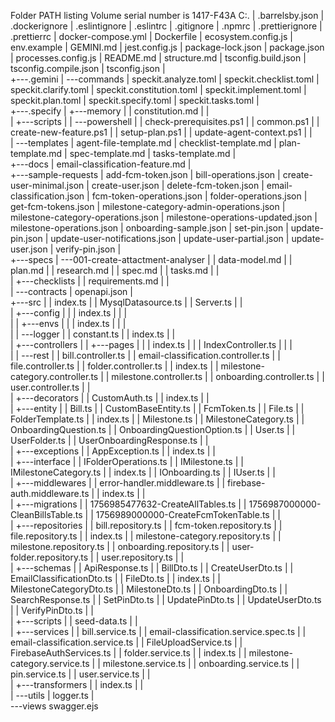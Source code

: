 Folder PATH listing
Volume serial number is 1417-F43A
C:.
| .barrelsby.json
| .dockerignore
| .eslintignore
| .eslintrc
| .gitignore
| .npmrc
| .prettierignore
| .prettierrc
| docker-compose.yml
| Dockerfile
| ecosystem.config.js
| env.example
| GEMINI.md
| jest.config.js
| package-lock.json
| package.json
| processes.config.js
| README.md
| structure.md
| tsconfig.build.json
| tsconfig.compile.json
| tsconfig.json
|  
+---.gemini
| \---commands
| speckit.analyze.toml
| speckit.checklist.toml
| speckit.clarify.toml
| speckit.constitution.toml
| speckit.implement.toml
| speckit.plan.toml
| speckit.specify.toml
| speckit.tasks.toml
|  
+---.specify
| +---memory
| | constitution.md
| |  
| +---scripts
| | \---powershell
| | check-prerequisites.ps1
| | common.ps1
| | create-new-feature.ps1
| | setup-plan.ps1
| | update-agent-context.ps1
| |  
| \---templates
| agent-file-template.md
| checklist-template.md
| plan-template.md
| spec-template.md
| tasks-template.md
|  
+---docs
| email-classification-feature.md
|  
+---sample-requests
| add-fcm-token.json
| bill-operations.json
| create-user-minimal.json
| create-user.json
| delete-fcm-token.json
| email-classification.json
| fcm-token-operations.json
| folder-operations.json
| get-fcm-tokens.json
| milestone-category-admin-operations.json
| milestone-category-operations.json
| milestone-operations-updated.json
| milestone-operations.json
| onboarding-sample.json
| set-pin.json
| update-pin.json
| update-user-notifications.json
| update-user-partial.json
| update-user.json
| verify-pin.json
|  
+---specs
| \---001-create-attactment-analyser
| | data-model.md
| | plan.md
| | research.md
| | spec.md
| | tasks.md
| |  
| +---checklists
| | requirements.md
| |  
| \---contracts
| openapi.json
|  
+---src
| | index.ts
| | MysqlDatasource.ts
| | Server.ts
| |  
| +---config
| | | index.ts
| | |  
| | +---envs
| | | index.ts
| | |  
| | \---logger
| | constant.ts
| | index.ts
| |  
| +---controllers
| | +---pages
| | | index.ts
| | | IndexController.ts
| | |  
| | \---rest
| | bill.controller.ts
| | email-classification.controller.ts
| | file.controller.ts
| | folder.controller.ts
| | index.ts
| | milestone-category.controller.ts
| | milestone.controller.ts
| | onboarding.controller.ts
| | user.controller.ts
| |  
| +---decorators
| | CustomAuth.ts
| | index.ts
| |  
| +---entity
| | Bill.ts
| | CustomBaseEntity.ts
| | FcmToken.ts
| | File.ts
| | FolderTemplate.ts
| | index.ts
| | Milestone.ts
| | MilestoneCategory.ts
| | OnboardingQuestion.ts
| | OnboardingQuestionOption.ts
| | User.ts
| | UserFolder.ts
| | UserOnboardingResponse.ts
| |  
| +---exceptions
| | AppException.ts
| | index.ts
| |  
| +---interface
| | IFolderOperations.ts
| | IMilestone.ts
| | IMilestoneCategory.ts
| | index.ts
| | IOnboarding.ts
| | IUser.ts
| |  
| +---middlewares
| | error-handler.middleware.ts
| | firebase-auth.middleware.ts
| | index.ts
| |  
| +---migrations
| | 1756985477632-CreateAllTables.ts
| | 1756987000000-CleanBillsTable.ts
| | 1756989000000-CreateFcmTokenTable.ts
| |  
| +---repositories
| | bill.repository.ts
| | fcm-token.repository.ts
| | file.repository.ts
| | index.ts
| | milestone-category.repository.ts
| | milestone.repository.ts
| | onboarding.repository.ts
| | user-folder.repository.ts
| | user.repository.ts
| |  
| +---schemas
| | ApiResponse.ts
| | BillDto.ts
| | CreateUserDto.ts
| | EmailClassificationDto.ts
| | FileDto.ts
| | index.ts
| | MilestoneCategoryDto.ts
| | MilestoneDto.ts
| | OnboardingDto.ts
| | SearchResponse.ts
| | SetPinDto.ts
| | UpdatePinDto.ts
| | UpdateUserDto.ts
| | VerifyPinDto.ts
| |  
| +---scripts
| | seed-data.ts
| |  
| +---services
| | bill.service.ts
| | email-classification.service.spec.ts
| | email-classification.service.ts
| | FileUploadService.ts
| | FirebaseAuthServices.ts
| | folder.service.ts
| | index.ts
| | milestone-category.service.ts
| | milestone.service.ts
| | onboarding.service.ts
| | pin.service.ts
| | user.service.ts
| |  
| +---transformers
| | index.ts
| |  
| \---utils
| logger.ts
|  
\---views
swagger.ejs
